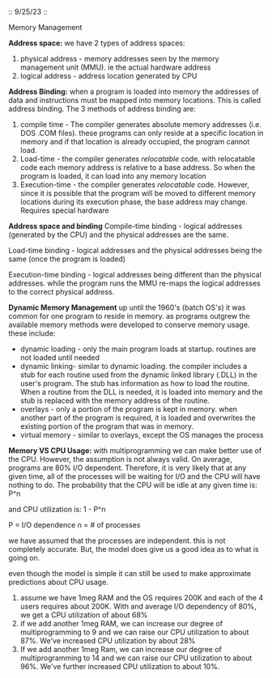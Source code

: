 :: 9/25/23 ::

Memory Management

**Address space:**
we have 2 types of address spaces:
1. physical address - memory addresses seen by the memory management unit (MMU). ie the actual hardware address
2. logical address - address location generated by CPU

**Address Binding:**
when a program is loaded into memory the addresses of data and instructions must be mapped into memory locations. This is called address binding. The 3 methods of address binding are:

1. compile time - The compiler generates absolute memory addresses (i.e. DOS .COM files). these programs can only reside at a specific location in memory and if that location is already occupied, the program cannot load.
2. Load-time - the compiler generates *relocatable* code. with relocatable code each memory address is relative to a base address. So when the program is loaded, it can load into any memory location
3. Execution-time - the compiler generates *relocatable* code. However, since it is possible that the program will be moved to different memory locations during its execution phase, the base address may change. Requires special hardware

**Address space and binding**
Compile-time binding - logical addresses (generated by the CPU) and the physical addresses are the same.

Load-time binding - logical addresses and the physical addresses being the same (once the program is loaded)

Execution-time binding - logical addresses being different than the physical addresses. while the program  runs the MMU re-maps the logical addresses to the correct physical address.

**Dynamic Memory Management**
up until the 1960's (batch OS's) it was common for one program to reside in memory. as programs outgrew the available memory methods were developed to conserve memory usage. these include:
- dynamic loading - only the main program loads at startup. routines are not loaded until needed
- dynamic linking- similar to dynamic loading. the compiler includes a stub for each routine used from the dynamic linked library (.DLL) in the user's program. The stub has information as how to load the routine. When a routine from the DLL is needed, it is loaded into memory and the stub is replaced with the memory address of the routine.
- overlays - only a portion of the program is kept in memory. when another part of the program is required, it is loaded and overwrites the existing portion of the program that was in memory.
- virtual memory - similar to overlays, except the OS manages the process

**Memory VS CPU Usage:**
with multiprogramming we can make better use of the CPU. However, the assumption is not always valid. On average, programs are 80% I/O dependent. Therefore, it is very likely that at any given time, all of the processes will be waiting for I/O and the CPU will have nothing to do. The probability that the CPU will be idle at any given time is:
P^n

and CPU utilization is:
1 - P^n

P = I/O dependence
n = # of processes

we have assumed that the processes are independent. this is not completely accurate. But, the model does give us a good idea as to what is going on.

even though the model is simple it can still be used to make approximate predictions about CPU usage.
1. assume we have 1meg RAM and the OS requires 200K and each of the 4 users requires about 200K. With and average I/O dependency of 80%, we get a CPU utilization of about 68%
2. if we add another 1meg RAM, we can increase our degree of multiprogramming to 9 and we can raise our CPU utilization to about 87%. We've increased CPU utilization by about 28%
3. If we add another 1meg Ram, we can increase our degree of multiprogramming to 14 and we can raise our CPU utilization to about 96%. We've further increased CPU utilization to about 10%.